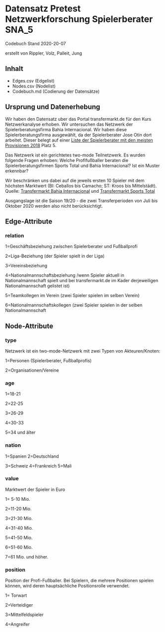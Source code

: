 <h1>Datensatz Pretest Netzwerkforschung Spielerberater SNA_5</h1>

Codebuch Stand 2020-20-07 <p>
erstellt von Rippler, Volz, Palleit, Jung

<h2>Inhalt</h2>
<ul>
  <li>Edges.csv (Edgelist)</li>
  <li>Nodes.csv (Nodelist)</li>
  <li>Codebuch.md (Codierung der Datensätze)</li>
</ul>  
 
<h2>Ursprung und Datenerhebung</h2>

Wir haben den Datensatz uber das Portal transfermarkt.de für den Kurs Netzwerkanalyse erhoben. Wir untersuchen das Netzwerk der Spielerberatungsfirma Bahia Internacional. Wir haben diese Spielerberatungsfirma ausgewählt, da der Spielerberater Jose Otin dort arbeitet. Dieser belegt auf einer 
<a href="https://www.ran.de/fussball/bildergalerien/top-8-diese-spielerberater-kassierten-2018-die-hoechsten-provisionen">Liste der Spielerberater mit den meisten Provisionen 2018</a> Platz 5. <p>

Das Netzwerk ist ein gerichtetes two-mode Teilnetzwerk. Es wurden folgende Fragen erhoben: Welche Profifußballer beraten die Spielerberatungsfirmen Sports Total und Bahia Internacional? Ist ein Muster erkennbar? 

Wir beschränken uns dabei auf die jeweils ersten 10 Spieler mit dem höchsten Marktwert (BI: Ceballos bis Camacho; ST: Kroos bis Mittelstädt). Quelle: <a href="https://www.transfermarkt.com/bahia-internacional/beraterfirma/berater/1033">Transfermarkt Bahia Internacional</a> und <a href="https://www.transfermarkt.tv/sportstotal/beraterfirma/berater/199">Transfermarkt Sports Total</a>  

<p> Ausgangslage ist die Saison 19/20 - die zwei Transferperioden von Juli bis Oktober 2020 werden also nicht berücksichtigt. </p>


<h2>Edge-Attribute</h2>

<h3>relation</h3>

1=Geschäftsbeziehung zwischen Spielerberater und Fußballprofi <p>
2=Liga-Beziehung (der Spieler spielt in der Liga) <p>
3=Vereinsbeziehung <p>
4=Nationalmannschaftsbeziehung /wenn Spieler aktuell in Nationalmannschaft spielt und bei transfermarkt.de im Kader derjeweiligen Nationalmannschaft gelistet ist) <p>
5=Teamkollegen im Verein (zwei Spieler spielen im selben Verein) <p>
6=Nationalmannschaftskollegen (zwei Spieler spielen in der selben Nationalmannschaft



<h2>Node-Attribute</h2>

<h3>type</h3>
Netzwerk ist ein two-mode-Netzwerk mit zwei Typen von Akteuren/Knoten: <p>

1=Personen (Spielerberater, Fußballprofis)<p>
2=Organisationen/Vereine

<h3>age</h3>

1=18-21 <p>
2=22-25 <p>
3=26-29 <p>
4=30-33 <p>
5=34 und älter <p>

<h3>nation</h3>

1=Spanien
2=Deutschland <p>
3=Schweiz
4=Frankreich
5=Mali
  

<h3>value</h3>
Marktwert der Spieler in Euro <p>

1= 5-10 Mio. <p>
2=11-20 Mio. <p>
3=21-30 Mio. <p>
4=31-40 Mio. <p>
5=41-50 Mio. <p>
6=51-60 Mio. <p>
7=61 Mio. und höher. <p>

<h3>position</h3>

Position der Profi-Fußballer. Bei Spielern, die mehrere Positionen spielen können, wird deren hauptsächliche Positionsrolle verwendet. <p>

1= Torwart <p>
2=Verteidiger <p>
3=Mittelfeldspieler <p>
4=Angreifer <p>


